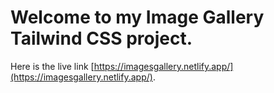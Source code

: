# Welcome to my Image Gallery Tailwind CSS project.

Here is the live link [https://imagesgallery.netlify.app/](https://imagesgallery.netlify.app/).
